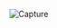 ![Capture](https://user-images.githubusercontent.com/33928040/74105262-41344e00-4b82-11ea-8227-d2ac15941e5c.PNG)

